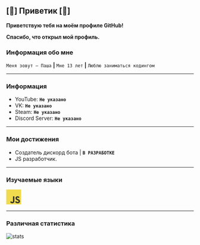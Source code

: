 ## [👋] Приветик [👋]


__**Приветствую тебя на мoём профиле GitHub!**__

__**Спасибо, что открыл мой профиль.**__

### Информация обо мне
`Меня зовут — Паша` **|** 
`Мне 13 лет` **|** 
`Люблю заниматься кодингом`

---
### Информация
- YouTube: __**``Не указано``**__
- VK: __**``Не указано``**__
- Steam: __**``Не указано``**__
- Discord Server: __**``Не указано``**__

---
### Мои достижения
- Создатель дискорд бота | __**``В РАЗРАБОТКЕ``**__
- JS разработчик.

---
### **Изучаемые языки**

<img height="40" src="https://raw.githubusercontent.com/github/explore/80688e429a7d4ef2fca1e82350fe8e3517d3494d/topics/javascript/javascript.png">

---
### **Различная статистика**

![stats](https://github-readme-stats.vercel.app/api?username=ViNardle&show_icons=true&theme=dark)
<br />
<a href="https://wakatime.com/@ViNardle">
</a>
